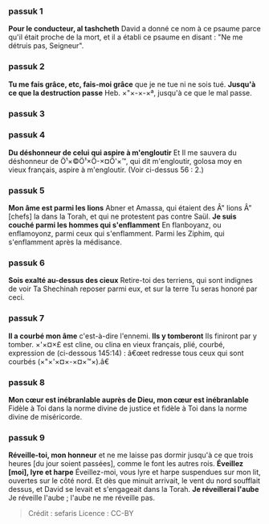 
### passuk 1
<b>Pour le conducteur, al tashcheth</b> David a donné ce nom à ce psaume parce qu'il était proche de la mort, et il a établi ce psaume en disant : "Ne me détruis pas, Seigneur".

### passuk 2
<b>Tu me fais grâce, etc, fais-moi grâce</b> que je ne tue ni ne sois tué.
<b>Jusqu'à ce que la destruction passe</b> Heb. ×"×-×-×ª, jusqu'à ce que le mal passe.

### passuk 3

### passuk 4
<b>Du déshonneur de celui qui aspire à m'engloutir</b> Et Il me sauvera du déshonneur de Ö¹×©Ö¹×Ö-×¤Ö'×™, qui dit m'engloutir, golosa moy en vieux français, aspire à m'engloutir. (Voir ci-dessus 56 : 2.)

### passuk 5
<b>Mon âme est parmi les lions</b> Abner et Amassa, qui étaient des Â" lions Â" [chefs] la dans la Torah, et qui ne protestent pas contre Saül.
<b>Je suis couché parmi les hommes qui s'enflamment</b> En flanboyanz, ou enflamoyonz, parmi ceux qui s'enflamment. Parmi les Ziphim, qui s'enflamment après la médisance.

### passuk 6
<b>Sois exalté au-dessus des cieux</b> Retire-toi des terriens, qui sont indignes de voir Ta Shechinah reposer parmi eux, et sur la terre Tu seras honoré par ceci.

### passuk 7
<b>Il a courbé mon âme</b> c'est-à-dire l'ennemi.
<b>Ils y tomberont</b> Ils finiront par y tomber. ×'×¤×£ est cline, ou clina en vieux français, plié, courbé, expression de (ci-dessous 145:14) : â€œet redresse tous ceux qui sont courbés (×"×'×¤×-×¤×™×).â€

### passuk 8
<b>Mon cœur est inébranlable auprès de Dieu, mon cœur est inébranlable</b> Fidèle à Toi dans la norme divine de justice et fidèle à Toi dans la norme divine de miséricorde.

### passuk 9
<b>Réveille-toi, mon honneur</b> et ne me laisse pas dormir jusqu'à ce que trois heures [du jour soient passées], comme le font les autres rois.
<b>Éveillez [moi], lyre et harpe</b> Éveillez-moi, vous lyre et harpe suspendues sur mon lit, ouvertes sur le côté nord. Et dès que minuit arrivait, le vent du nord soufflait dessus, et David se levait et s'engageait dans la Torah.
<b>Je réveillerai l'aube</b> Je réveille l'aube ; l'aube ne me réveille pas.

>Crédit : sefaris
>Licence : CC-BY